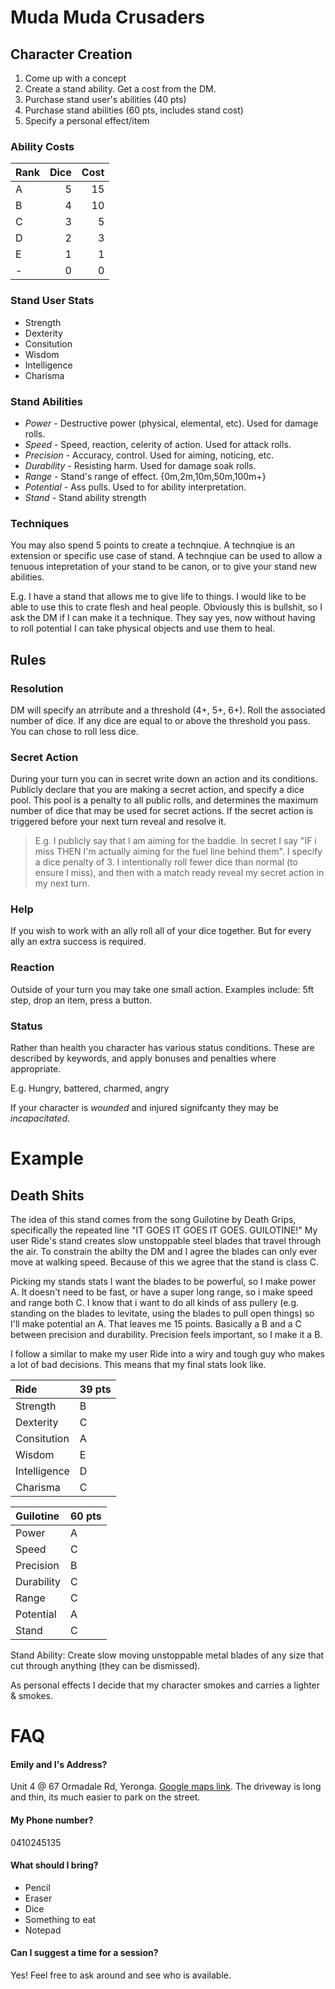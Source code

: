 # Muda Muda Crusaders

## Character Creation

1. Come up with a concept
1. Create a stand ability. Get a cost from the DM.
1. Purchase stand user's abilities (40 pts)
1. Purchase stand abilities (60 pts, includes stand cost)
1. Specify a personal effect/item

### Ability Costs

|Rank|Dice|Cost|
|:-|-:|-:|
|A|5|15|
|B|4|10|
|C|3|5|
|D|2|3|
|E|1|1|
|-|0|0|

### Stand User Stats

- Strength
- Dexterity
- Consitution
- Wisdom
- Intelligence
- Charisma

### Stand Abilities

- *Power* - Destructive power (physical, elemental, etc). Used for damage rolls.
- *Speed* - Speed, reaction, celerity of action. Used for attack rolls.
- *Precision* - Accuracy, control. Used for aiming, noticing, etc.
- *Durability* - Resisting harm. Used for damage soak rolls.
- *Range* - Stand's range of effect. {0m,2m,10m,50m,100m+}
- *Potential* - Ass pulls. Used to for ability interpretation.
- *Stand* - Stand ability strength

### Techniques

You may also spend 5 points to create a technqiue. A technqiue is an extension or specific use case of stand. A technqiue can be used to allow a tenuous intepretation of your stand to be canon, or to give your stand new abilities.

E.g. I have a stand that allows me to give life to things. I would like to be able to use this to crate flesh and heal people. Obviously this is bullshit, so I ask the DM if I can make it a technique. They say yes, now without having to roll potential I can take physical objects and use them to heal.

## Rules

### Resolution

DM will specify an atrribute and a threshold (4+, 5+, 6+). Roll the associated number of dice. If any dice are equal to or above the threshold you pass. You can chose to roll less dice.

### Secret Action

During your turn you can in secret write down an action and its conditions. Publicly declare that you are making a secret action, and specify a dice pool. This pool is a penalty to all public rolls, and determines the maximum number of dice that may be used for secret actions. If the secret action is triggered before your next turn reveal and resolve it.

> E.g. I publicly say that I am aiming for the baddie. In secret I say "IF i miss THEN I'm actually aiming for the fuel line behind them". I specify a dice penalty of 3. I intentionally roll fewer dice than normal (to ensure I miss), and then with a match ready reveal my secret action in my next turn.

### Help

If you wish to work with an ally roll all of your dice together. But for every ally an extra success is required.

### Reaction

Outside of your turn you may take one small action. Examples include: 5ft step, drop an item, press a button.

### Status

Rather than health you character has various status conditions. These are described by keywords, and apply bonuses and penalties where appropriate.

E.g. Hungry, battered, charmed, angry

If your character is *wounded* and injured signifcanty they may be *incapacitated*.

# Example

## Death Shits

The idea of this stand comes from the song Guilotine by Death Grips, specifically the repeated line "IT GOES IT GOES IT GOES. GUILOTINE!"
My user Ride's stand creates slow unstoppable steel blades that travel through the air. To constrain the abilty the DM and I agree the blades can only ever move at walking speed. Because of this we agree that the stand is class C.

Picking my stands stats I want the blades to be powerful, so I make power A. It doesn't need to be fast, or have a super long range, so i make speed and range both C. I know that i want to do all kinds of ass pullery (e.g. standing on the blades to levitate, using the blades to pull open things) so I'll make potential an A. That leaves me 15 points. Basically a B and a C between precision and durability. Precision feels important, so I make it a B.

I follow a similar to make my user Ride into a wiry and tough guy who makes a lot of bad decisions. This means that my final stats look like.

|Ride|39 pts|
|:-|:-|
|Strength|B|
|Dexterity|C|
|Consitution|A|
|Wisdom|E|
|Intelligence|D|
|Charisma|C|

|Guilotine|60 pts|
|:-|:-|
|Power|A|
|Speed|C|
|Precision|B|
|Durability|C|
|Range|C|
|Potential|A|
|Stand|C|

Stand Ability: Create slow moving unstoppable metal blades of any size that cut through anything (they can be dismissed).

As personal effects I decide that my character smokes and carries a lighter & smokes.






# FAQ
#### Emily and I's Address?
Unit 4 @ 67 Ormadale Rd, Yeronga. [Google maps link](https://goo.gl/maps/jdkX6SmNVG42).
The driveway is long and thin, its much easier to park on the street.

#### My Phone number?
0410245135

#### What should I bring?

- Pencil
- Eraser
- Dice
- Something to eat
- Notepad

#### Can I suggest a time for a session?
Yes! Feel free to ask around and see who is available.
